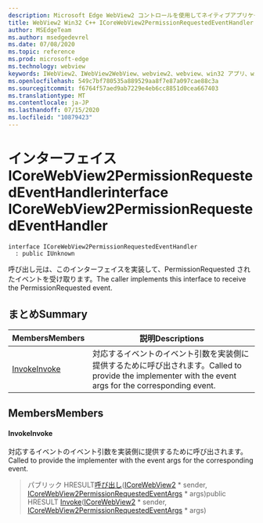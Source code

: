 ```yaml
---
description: Microsoft Edge WebView2 コントロールを使用してネイティブアプリケーションに web 技術 (HTML、CSS、JavaScript) を埋め込む
title: WebView2 Win32 C++ ICoreWebView2PermissionRequestedEventHandler
author: MSEdgeTeam
ms.author: msedgedevrel
ms.date: 07/08/2020
ms.topic: reference
ms.prod: microsoft-edge
ms.technology: webview
keywords: IWebView2、IWebView2WebView、webview2、webview、win32 アプリ、win32、edge、ICoreWebView2、ICoreWebView2Controller、browser control、edge html、ICoreWebView2PermissionRequestedEventHandler
ms.openlocfilehash: 549c7bf780535a889529aa8f7e87a097cae88c3a
ms.sourcegitcommit: f6764f57aed9ab7229e4eb6cc8851d0cea667403
ms.translationtype: MT
ms.contentlocale: ja-JP
ms.lasthandoff: 07/15/2020
ms.locfileid: "10879423"
---
```

# <span data-ttu-id="62b98-104">インターフェイス ICoreWebView2PermissionRequestedEventHandler</span><span class="sxs-lookup"><span data-stu-id="62b98-104">interface ICoreWebView2PermissionRequestedEventHandler</span></span> 

```
interface ICoreWebView2PermissionRequestedEventHandler
  : public IUnknown
```

<span data-ttu-id="62b98-105">呼び出し元は、このインターフェイスを実装して、PermissionRequested されたイベントを受け取ります。</span><span class="sxs-lookup"><span data-stu-id="62b98-105">The caller implements this interface to receive the PermissionRequested event.</span></span>

## <span data-ttu-id="62b98-106">まとめ</span><span class="sxs-lookup"><span data-stu-id="62b98-106">Summary</span></span>

 <span data-ttu-id="62b98-107">Members</span><span class="sxs-lookup"><span data-stu-id="62b98-107">Members</span></span>                        | <span data-ttu-id="62b98-108">説明</span><span class="sxs-lookup"><span data-stu-id="62b98-108">Descriptions</span></span>
--------------------------------|---------------------------------------------
[<span data-ttu-id="62b98-109">Invoke</span><span class="sxs-lookup"><span data-stu-id="62b98-109">Invoke</span></span>](#invoke) | <span data-ttu-id="62b98-110">対応するイベントのイベント引数を実装側に提供するために呼び出されます。</span><span class="sxs-lookup"><span data-stu-id="62b98-110">Called to provide the implementer with the event args for the corresponding event.</span></span>

## <span data-ttu-id="62b98-111">Members</span><span class="sxs-lookup"><span data-stu-id="62b98-111">Members</span></span>

#### <span data-ttu-id="62b98-112">Invoke</span><span class="sxs-lookup"><span data-stu-id="62b98-112">Invoke</span></span> 

<span data-ttu-id="62b98-113">対応するイベントのイベント引数を実装側に提供するために呼び出されます。</span><span class="sxs-lookup"><span data-stu-id="62b98-113">Called to provide the implementer with the event args for the corresponding event.</span></span>

> <span data-ttu-id="62b98-114">パブリック HRESULT[呼び出し](#invoke)([ICoreWebView2](icorewebview2.md) \* sender, [ICoreWebView2PermissionRequestedEventArgs](icorewebview2permissionrequestedeventargs.md) \* args)</span><span class="sxs-lookup"><span data-stu-id="62b98-114">public HRESULT [Invoke](#invoke)([ICoreWebView2](icorewebview2.md) \* sender, [ICoreWebView2PermissionRequestedEventArgs](icorewebview2permissionrequestedeventargs.md) \* args)</span></span>

